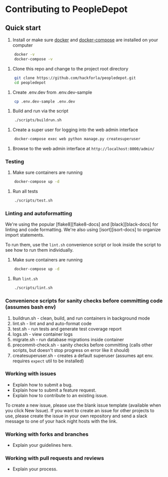 # Contributing to PeopleDepot

## Quick start

1. Install or make sure [docker][docker-install] and [docker-compose][docker-compose-install] are installed on your computer

```bash
    docker -v
    docker-compose -v
```

1. Clone this repo and change to the project root directory

```bash
    git clone https://github.com/hackforla/peopledepot.git
    cd peopledepot
```

1. Create .env.dev from .env.dev-sample

```bash
    cp .env.dev-sample .env.dev
```

1. Build and run via the script

```bash
    ./scripts/buildrun.sh
```

1. Create a super user for logging into the web admin interface

```bash
    docker-compose exec web python manage.py createsuperuser
```

1. Browse to the web admin interface at `http://localhost:8000/admin/`

### Testing

1. Make sure containers are running

```bash
    docker-compose up -d
```

1. Run all tests

```bash
    ./scripts/test.sh
```

### Linting and autoformatting

We're using the popular [flake8][flake8-docs] and [black][black-docs] for linting and code formatting. We're also using [isort][isort-docs] to organize import statements.

To run them, use the `lint.sh` convenience script or look inside the script to see how to run them individually.

1. Make sure containers are running

```bash
    docker-compose up -d
```

1. Run `lint.sh`

```bash
    ./scripts/lint.sh
```

### Convenience scripts for sanity checks before committing code (assumes bash env)

1. buildrun.sh - clean, build, and run containers in background mode
1. lint.sh - lint and and auto-format code
1. test.sh - run tests and generate test coverage report
1. logs.sh - view container logs
1. migrate.sh - run database migrations inside container
1. precommit-check.sh - sanity checks before committing (calls other scripts, but doesn't stop progress on error like it should)
1. createsuperuser.sh - creates a default superuser (assumes apt env. requires `expect` util to be installed)

### Working with issues

- Explain how to submit a bug.
- Explain how to submit a feature request.
- Explain how to contribute to an existing issue.

To create a new issue, please use the blank issue template (available when you click New Issue).  If you want to create an issue for other projects to use, please create the issue in your own repository and send a slack message to one of your hack night hosts with the link.

### Working with forks and branches

- Explain your guidelines here.

### Working with pull requests and reviews

- Explain your process.

[docker-install]: https://docs.docker.com/get-docker/
[docker-compose-install]: https://docs.docker.com/compose/install/
